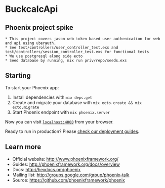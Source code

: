 # BuckcalcApi

## Phoenix project spike

    * This project covers jason web token based user authenication for web and api using uberauth.
    * See test/controllers/user_controller_test.exs and test/controllers/session_controller_test.exs for functional tests
    * We use postgresql along side ecto
    * Seed database by running, mix run priv/repo/seeds.exs

## Starting

To start your Phoenix app:

  1. Install dependencies with `mix deps.get`
  2. Create and migrate your database with `mix ecto.create && mix ecto.migrate`
  3. Start Phoenix endpoint with `mix phoenix.server`

Now you can visit [`localhost:4000`](http://localhost:4000) from your browser.

Ready to run in production? Please [check our deployment guides](http://www.phoenixframework.org/docs/deployment).

## Learn more

  * Official website: http://www.phoenixframework.org/
  * Guides: http://phoenixframework.org/docs/overview
  * Docs: http://hexdocs.pm/phoenix
  * Mailing list: http://groups.google.com/group/phoenix-talk
  * Source: https://github.com/phoenixframework/phoenix


